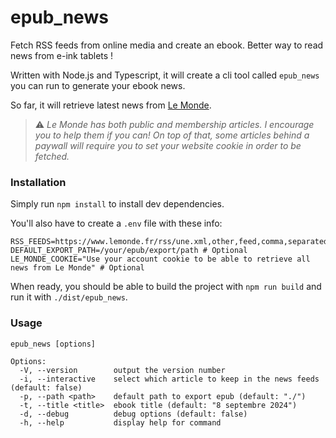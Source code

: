 # epub_news
Fetch RSS feeds from online media and create an ebook. Better way to read news from e-ink tablets !

Written with Node.js and Typescript, it will create a cli tool called `epub_news` you can run to generate your ebook news.

So far, it will retrieve latest news from [Le Monde](https://www.lemonde.fr/).

> ⚠️ _Le Monde has both public and membership articles. I encourage you to help them if you can! On top of that, some articles behind a paywall will require you to set your website cookie in order to be fetched._

### Installation
Simply run `npm install` to install dev dependencies.

You'll also have to create a `.env` file with these info:
```apacheconf
RSS_FEEDS=https://www.lemonde.fr/rss/une.xml,other,feed,comma,separated
DEFAULT_EXPORT_PATH=/your/epub/export/path # Optional
LE_MONDE_COOKIE="Use your account cookie to be able to retrieve all news from Le Monde" # Optional
```

When ready, you should be able to build the project with `npm run build` and run it with `./dist/epub_news`.

### Usage
```
epub_news [options]

Options:
  -V, --version        output the version number
  -i, --interactive    select which article to keep in the news feeds (default: false)
  -p, --path <path>    default path to export epub (default: "./")
  -t, --title <title>  ebook title (default: "8 septembre 2024")
  -d, --debug          debug options (default: false)
  -h, --help           display help for command
```
